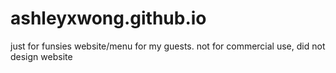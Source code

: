 # ashleyxwong.github.io
just for funsies website/menu for my guests. not for commercial use, did not design website
